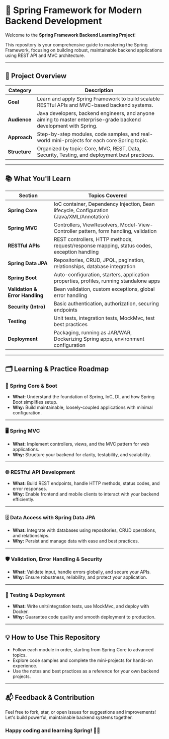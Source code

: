 # 🌱 Spring Framework for Modern Backend Development

Welcome to the **Spring Framework Backend Learning Project**!  

This repository is your comprehensive guide to mastering the Spring Framework, focusing on building robust, maintainable backend applications using REST API and MVC architecture.

---

## 🌟 Project Overview

|      Category         | Description                                                                                                    |
|----------------------|----------------------------------------------------------------------------------------------------------------|
| **Goal**           | Learn and apply Spring Framework to build scalable RESTful APIs and MVC-based backend systems.                  |
| **Audience**       | Java developers, backend engineers, and anyone aiming to master enterprise-grade backend development with Spring. |
| **Approach**       | Step-by-step modules, code samples, and real-world mini-projects for each core Spring topic.                   |
| **Structure**      | Organized by topic: Core, MVC, REST, Data, Security, Testing, and deployment best practices.                   |

---

## 📚 What You'll Learn

| Section                | Topics Covered                                                                                   |
|------------------------|-------------------------------------------------------------------------------------------------|
| **Spring Core**        | IoC container, Dependency Injection, Bean lifecycle, Configuration (Java/XML/Annotation)        |
| **Spring MVC**         | Controllers, ViewResolvers, Model-View-Controller pattern, form handling, validation            |
| **RESTful APIs**       | REST controllers, HTTP methods, request/response mapping, status codes, exception handling      |
| **Spring Data JPA**    | Repositories, CRUD, JPQL, pagination, relationships, database integration                       |
| **Spring Boot**        | Auto-configuration, starters, application properties, profiles, running standalone apps         |
| **Validation & Error Handling** | Bean validation, custom exceptions, global error handling                              |
| **Security (Intro)**   | Basic authentication, authorization, securing endpoints                                         |
| **Testing**            | Unit tests, integration tests, MockMvc, test best practices                                     |
| **Deployment**         | Packaging, running as JAR/WAR, Dockerizing Spring apps, environment configuration               |

---

## 🗂️ Learning & Practice Roadmap

### 🌱 Spring Core & Boot
- **What:** Understand the foundation of Spring, IoC, DI, and how Spring Boot simplifies setup.
- **Why:** Build maintainable, loosely-coupled applications with minimal configuration.

---

### 🖥️ Spring MVC
- **What:** Implement controllers, views, and the MVC pattern for web applications.
- **Why:** Structure your backend for clarity, testability, and scalability.

---

### 🌐 RESTful API Development
- **What:** Build REST endpoints, handle HTTP methods, status codes, and error responses.
- **Why:** Enable frontend and mobile clients to interact with your backend efficiently.

---

### 🗄️ Data Access with Spring Data JPA
- **What:** Integrate with databases using repositories, CRUD operations, and relationships.
- **Why:** Persist and manage data with ease and best practices.

---

### 🛡️ Validation, Error Handling & Security
- **What:** Validate input, handle errors globally, and secure your APIs.
- **Why:** Ensure robustness, reliability, and protect your application.

---

### 🧪 Testing & Deployment
- **What:** Write unit/integration tests, use MockMvc, and deploy with Docker.
- **Why:** Guarantee code quality and smooth deployment to production.

---

## 💡 How to Use This Repository

- Follow each module in order, starting from Spring Core to advanced topics.
- Explore code samples and complete the mini-projects for hands-on experience.
- Use the notes and best practices as a reference for your own backend projects.

---

## 📬 Feedback & Contribution

Feel free to fork, star, or open issues for suggestions and improvements!  
Let's build powerful, maintainable backend systems together.  

### **Happy coding and learning Spring!** 🌱🚀
